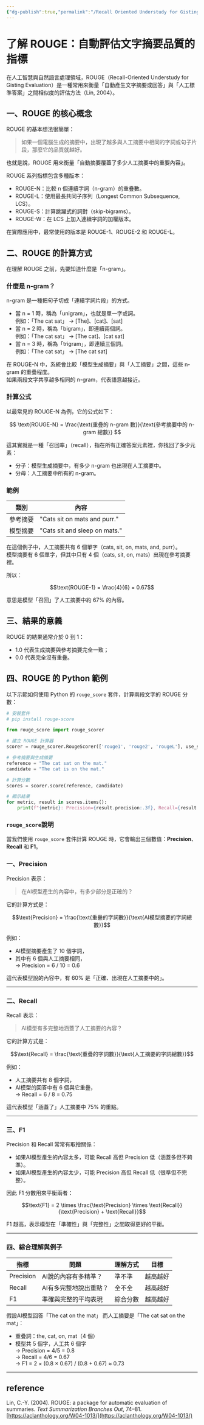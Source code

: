 ```yaml
---
{"dg-publish":true,"permalink":"/Recall Oriented Understudy for Gisting Evaluation (ROUGE) score/","title":"Recall Oriented Understudy for Gisting Evaluation (ROUGE) score","tags":["LLMAI","chatgpt","guideline","statistics","evaluation"],"created":"2025-10-21T15:15","updated":"2025-10-21T16:33"}
---
```


# 了解 ROUGE：自動評估文字摘要品質的指標

在人工智慧與自然語言處理領域，ROUGE（Recall-Oriented Understudy for Gisting Evaluation）是一種常用來衡量「自動產生文字摘要或回答」與「人工標準答案」之間相似度的評估方法（Lin, 2004）。

## 一、ROUGE 的核心概念

ROUGE 的基本想法很簡單：
> 如果一個電腦生成的摘要中，出現了越多與人工摘要中相同的字詞或句子片段，那麼它的品質就越好。

也就是說，ROUGE 用來衡量「自動摘要覆蓋了多少人工摘要中的重要內容」。

ROUGE 系列指標包含多種版本：
- ROUGE-N：比較 n 個連續字詞（n-gram）的重疊數。
- ROUGE-L：使用最長共同子序列（Longest Common Subsequence, LCS）。
- ROUGE-S：計算跳躍式的詞對（skip-bigrams）。
- ROUGE-W：在 LCS 上加入連續字詞的加權版本。

在實際應用中，最常使用的版本是 ROUGE-1、ROUGE-2 和 ROUGE-L。

## 二、ROUGE 的計算方式

在理解 ROUGE 之前，先要知道什麼是「n-gram」。

### 什麼是 n-gram？

n-gram 是一種把句子切成「連續字詞片段」的方式。  
- 當 n = 1 時，稱為「unigram」，也就是單一字或詞。  
  例如：「The cat sat」 → [The]、[cat]、[sat]  
- 當 n = 2 時，稱為「bigram」，即連續兩個詞。  
  例如：「The cat sat」 → [The cat]、[cat sat]  
- 當 n = 3 時，稱為「trigram」，即連續三個詞。  
  例如：「The cat sat」 → [The cat sat]

在 ROUGE-N 中，系統會比較「模型生成摘要」與「人工摘要」之間，這些 n-gram 的重疊程度。  
如果兩段文字共享越多相同的 n-gram，代表語意越接近。

### 計算公式

以最常見的 ROUGE-N 為例，它的公式如下：

$$
\text{ROUGE-N} = \frac{\text{重疊的 n-gram 數}}{\text{參考摘要中的 n-gram 總數}}
$$

這其實就是一種「召回率」（recall），指在所有正確答案元素裡，你找回了多少元素：
- 分子：模型生成摘要中，有多少 n-gram 也出現在人工摘要中。
- 分母：人工摘要中所有的 n-gram。

### 範例

| 類別 | 內容 |
|------|------|
| 參考摘要 | "Cats sit on mats and purr." |
| 模型摘要 | "Cats sit and sleep on mats." |

在這個例子中，人工摘要共有 6 個單字（cats, sit, on, mats, and, purr）。  
模型摘要有 6 個單字，但其中只有 4 個（cats, sit, on, mats）出現在參考摘要裡。

所以：

$$\text{ROUGE-1} = \frac{4}{6} = 0.67$$

意思是模型「召回」了人工摘要中約 67% 的內容。

## 三、結果的意義

ROUGE 的結果通常介於 0 到 1：
- 1.0 代表生成摘要與參考摘要完全一致；
- 0.0 代表完全沒有重疊。


## 四、ROUGE 的 Python 範例

以下示範如何使用 Python 的 `rouge_score` 套件，計算兩段文字的 ROUGE 分數：

```python
# 安裝套件
# pip install rouge-score

from rouge_score import rouge_scorer

# 建立 ROUGE 計算器
scorer = rouge_scorer.RougeScorer(['rouge1', 'rouge2', 'rougeL'], use_stemmer=True)

# 參考摘要與生成摘要
reference = "The cat sat on the mat."
candidate = "The cat is on the mat."

# 計算分數
scores = scorer.score(reference, candidate)

# 顯示結果
for metric, result in scores.items():
    print(f"{metric}: Precision={result.precision:.3f}, Recall={result.recall:.3f}, F1={result.fmeasure:.3f}")
```

### `rouge_score`說明

當我們使用 `rouge_score` 套件計算 ROUGE 時，它會輸出三個數值：**Precision**、**Recall** 和 **F1**。

### 一、Precision

Precision 表示：
> 在AI模型產生的內容中，有多少部分是正確的？

它的計算方式是：

$$\text{Precision} = \frac{\text{重疊的字詞數}}{\text{AI模型摘要的字詞總數}}$$


例如：
- AI模型摘要產生了 10 個字詞，
- 其中有 6 個與人工摘要相同，  
→ Precision = 6 / 10 = 0.6  

這代表模型說的內容中，有 60% 是「正確、出現在人工摘要中的」。

---

### 二、Recall

Recall 表示：
> AI模型有多完整地涵蓋了人工摘要的內容？

它的計算方式是：

$$\text{Recall} = \frac{\text{重疊的字詞數}}{\text{人工摘要的字詞總數}}$$


例如：
- 人工摘要共有 8 個字詞，
- AI模型的回答中有 6 個與它重疊，  
→ Recall = 6 / 8 = 0.75  

這代表模型「涵蓋了」人工摘要中 75% 的重點。

---

### 三、F1

Precision 和 Recall 常常有取捨關係：
- 如果AI模型產生的內容太多，可能 Recall 高但 Precision 低（涵蓋多但不夠準）。
- 如果AI模型產生的內容太少，可能 Precision 高但 Recall 低（很準但不完整）。

因此 F1 分數用來平衡兩者：


$$\text{F1} = 2 \times \frac{\text{Precision} \times \text{Recall}}{\text{Precision} + \text{Recall}}$$


F1 越高，表示模型在「準確性」與「完整性」之間取得更好的平衡。

---

### 四、綜合理解與例子

| 指標        | 問題           | 理解方式 | 目標   |
| --------- | ------------ | ---- | ---- |
| Precision | AI說的內容有多精準？  | 準不準  | 越高越好 |
| Recall    | AI有多完整地說出重點？ | 全不全  | 越高越好 |
| F1        | 準確與完整的平均表現   | 綜合分數 | 越高越好 |

假設AI模型回答「The cat on the mat」 
而人工摘要是「The cat sat on the mat」：

- 重疊詞：the, cat, on, mat（4 個）
- 模型共 5 個字，人工共 6 個字  
→ Precision = 4/5 = 0.8  
→ Recall = 4/6 = 0.67  
→ F1 = 2 × (0.8 × 0.67) / (0.8 + 0.67) ≈ 0.73



---

## reference

Lin, C.-Y. (2004). ROUGE: a package for automatic evaluation of summaries. _Text Summarization Branches Out_, 74–81. [https://aclanthology.org/W04-1013/](https://aclanthology.org/W04-1013/)